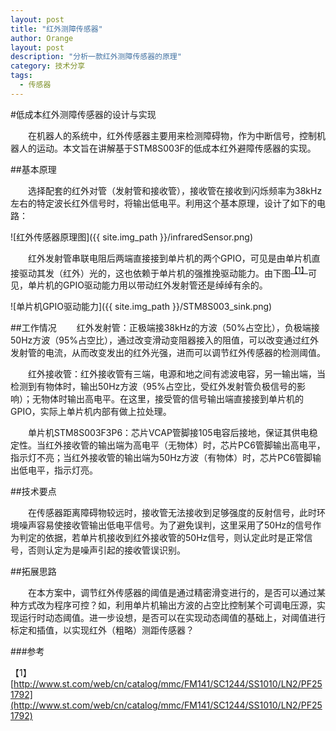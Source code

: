```yaml
---
layout: post
title: "红外测障传感器"
author: Orange
layout: post
description: "分析一款红外测障传感器的原理"
category: 技术分享
tags: 
  - 传感器
---
```


#低成本红外测障传感器的设计与实现

　　在机器人的系统中，红外传感器主要用来检测障碍物，作为中断信号，控制机器人的运动。本文旨在讲解基于STM8S003F的低成本红外避障传感器的实现。

<!--more-->

##基本原理

　　选择配套的红外对管（发射管和接收管），接收管在接收到闪烁频率为38kHz左右的特定波长红外信号时，将输出低电平。利用这个基本原理，设计了如下的电路：

![红外传感器原理图]({{ site.img_path }}/infraredSensor.png)

　　红外发射管串联电阻后两端直接接到单片机的两个GPIO，可见是由单片机直接驱动其发（红外）光的，这也依赖于单片机的强推挽驱动能力。由下图<sup>[【1】](#【1】)</sup>可见，单片机的GPIO驱动能力用以带动红外发射管还是绰绰有余的。

![单片机GPIO驱动能力]({{ site.img_path }}/STM8S003_sink.png)

##工作情况
　　红外发射管：正极端接38kHz的方波（50%占空比），负极端接50Hz方波（95%占空比），通过改变滑动变阻器接入的阻值，可以改变通过红外发射管的电流，从而改变发出的红外光强，进而可以调节红外传感器的检测阈值。

　　红外接收管：红外接收管有三端，电源和地之间有滤波电容，另一输出端，当检测到有物体时，输出50Hz方波（95%占空比，受红外发射管负极信号的影响）；无物体时输出高电平。在这里，接受管的信号输出端直接接到单片机的GPIO，实际上单片机内部有做上拉处理。

　　单片机STM8S003F3P6：芯片VCAP管脚接105电容后接地，保证其供电稳定性。当红外接收管的输出端为高电平（无物体）时，芯片PC6管脚输出高电平，指示灯不亮；当红外接收管的输出端为50Hz方波（有物体）时，芯片PC6管脚输出低电平，指示灯亮。

##技术要点

　　在传感器距离障碍物较远时，接收管无法接收到足够强度的反射信号，此时环境噪声容易使接收管输出低电平信号。为了避免误判，这里采用了50Hz的信号作为判定的依据，若单片机接收到红外接收管的50Hz信号，则认定此时是正常信号，否则认定为是噪声引起的接收管误识别。

##拓展思路

　　在本方案中，调节红外传感器的阈值是通过精密滑变进行的，是否可以通过某种方式改为程序可控？如，利用单片机输出方波的占空比控制某个可调电压源，实现运行时动态阈值。进一步设想，是否可以在实现动态阈值的基础上，对阈值进行标定和插值，以实现红外（粗略）测距传感器？


###参考

<span id="【1】"></span>【1】 [http://www.st.com/web/cn/catalog/mmc/FM141/SC1244/SS1010/LN2/PF251792](http://www.st.com/web/cn/catalog/mmc/FM141/SC1244/SS1010/LN2/PF251792)
